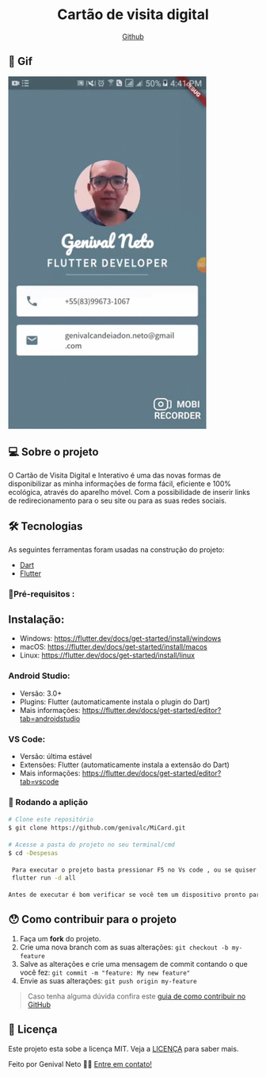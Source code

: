 <h1 align="center"> Cartão de visita digital</h1>

</h1>
<p align="center">
   <a href="https://github.com/genivalc">
    </h1>Github</h1>
  </a>
</p>

## 📱 Gif #


<img alt="ExpensesTela1" title="#ExpensesTela1" src="./assets-github/imagens.gif.gif" width="400px">


## 💻 Sobre o projeto

O Cartão de Visita Digital e Interativo é uma das novas formas de disponibilizar as minha informações de forma fácil, eficiente e 100% ecológica, através do aparelho móvel.  Com  a possibilidade de inserir links de redirecionamento para o seu site ou para as suas redes sociais.


## 🛠 Tecnologias

As seguintes ferramentas foram usadas na construção do projeto:

- [Dart][dart]
- [Flutter][flutter]

### 🎲Pré-requisitos : 

## Instalação:

 * Windows: https://flutter.dev/docs/get-started/install/windows
 * macOS: https://flutter.dev/docs/get-started/install/macos
 * Linux: https://flutter.dev/docs/get-started/install/linux

### Android Studio:

 * Versão: 3.0+
 * Plugins: Flutter (automaticamente instala o plugin do Dart)
 * Mais informações: https://flutter.dev/docs/get-started/editor?tab=androidstudio

### VS Code:

 * Versão: última estável
 * Extensões: Flutter (automaticamente instala a extensão do Dart)
 * Mais informações: https://flutter.dev/docs/get-started/editor?tab=vscode

### 🧭 Rodando a aplição 

```bash
# Clone este repositório
$ git clone https://github.com/genivalc/MiCard.git

# Acesse a pasta do projeto no seu terminal/cmd
$ cd -Despesas

 Para executar o projeto basta pressionar F5 no Vs code , ou se quiser executar o projeto na linha de comando, abra um terminal de comandos e posicione-se na pasta raiz do projeto que deseja executar e digite o comando :
 flutter run -d all

Antes de executar é bom verificar se você tem um dispositivo pronto para ser usado.

```

## 😯 Como contribuir para o projeto

1. Faça um **fork** do projeto.
2. Crie uma nova branch com as suas alterações: `git checkout -b my-feature`
3. Salve as alterações e crie uma mensagem de commit contando o que você fez: `git commit -m "feature: My new feature"`
4. Envie as suas alterações: `git push origin my-feature`
> Caso tenha alguma dúvida confira este [guia de como contribuir no GitHub](https://github.com/firstcontributions/first-contributions)

## 📝 Licença

Este projeto esta sobe a licença MIT. Veja a [LICENÇA](license) para saber mais.

Feito por Genival Neto  👋🏽 [Entre em contato!](https://www.linkedin.com/in/genival-candeia-neto/)

[vscode]: https://code.visualstudio.com/
[dart]: https://dart.dev/
[flutter]: https://flutter.dev/
